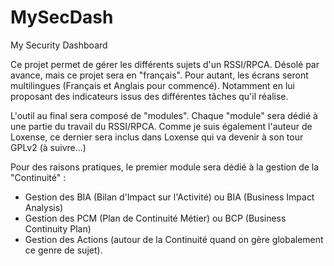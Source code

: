 # MySecDash
My Security Dashboard

Ce projet permet de gérer les différents sujets d'un RSSI/RPCA.
Désolé par avance, mais ce projet sera en "français". Pour autant, les écrans seront multilingues (Français et Anglais pour commencé).
Notamment en lui proposant des indicateurs issus des différentes tâches qu'il réalise.

L'outil au final sera composé de "modules".
Chaque "module" sera dédié à une partie du travail du RSSI/RPCA.
Comme je suis également l'auteur de Loxense, ce dernier sera inclus dans Loxense qui va devenir à son tour GPLv2 (à suivre...)

Pour des raisons pratiques, le premier module sera dédié à la gestion de la "Continuité" :
- Gestion des BIA (Bilan d'Impact sur l'Activité) ou BIA (Business Impact Analysis)
- Gestion des PCM (Plan de Continuité Métier) ou BCP (Business Continuity Plan)
- Gestion des Actions (autour de la Continuité quand on gère globalement ce genre de sujet).
